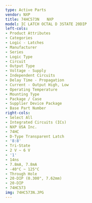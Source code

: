 ```yaml
---
type: Active Parts
vendor: NXP
title: 74HC573N　　NXP
model: IC LATCH OCTAL D 3STATE 20DIP
left-cols:
- Product Attributes
- Categories
- Logic - Latches
- Manufacturer
- Series
- Logic Type
- Circuit
- Output Type
- Voltage - Supply
- Independent Circuits
- Delay Time - Propagation
- Current - Output High, Low
- Operating Temperature
- Mounting Type
- Package / Case
- Supplier Device Package
- Base Part Number
right-cols:
- Select All
- Integrated Circuits (ICs)
- NXP USA Inc.
- 74HC
- D-Type Transparent Latch
- '8:8'
- Tri-State
- 2 V ~ 6 V
- '1'
- 14ns
- 7.8mA, 7.8mA
- -40°C ~ 125°C
- Through Hole
- 20-DIP (0.300", 7.62mm)
- 20-DIP
- 74HC573
img: 74HC573N.JPG
---
```

